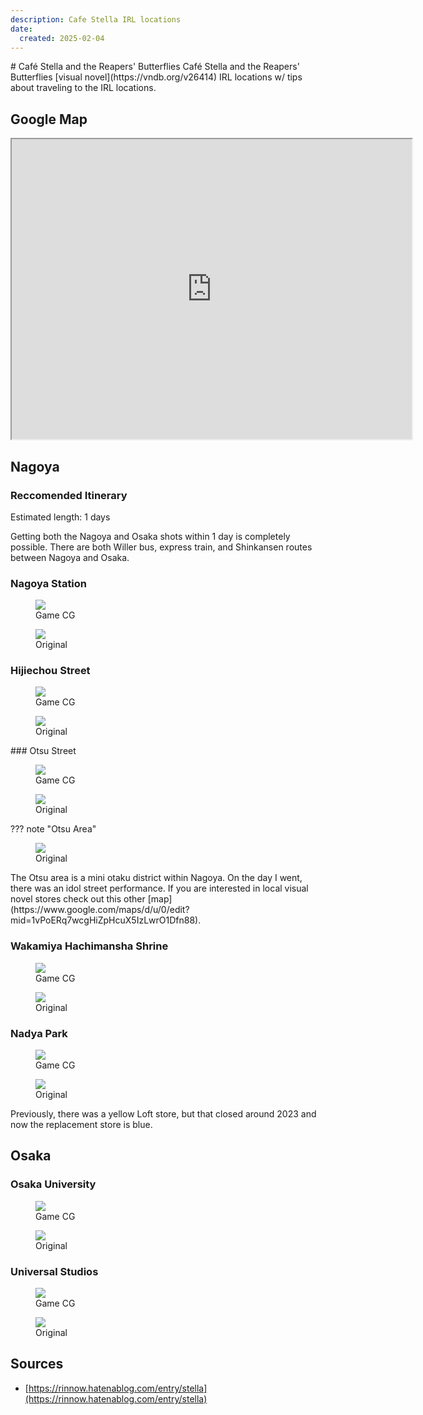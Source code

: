 ```yaml
---
description: Cafe Stella IRL locations
date:
  created: 2025-02-04
---
```

<link rel="stylesheet" href="./travels.css" />
# Café Stella and the Reapers' Butterflies
Café Stella and the Reapers' Butterflies [visual novel](https://vndb.org/v26414) IRL locations w/ tips
about traveling to the IRL locations.

## Google Map
<iframe src="https://www.google.com/maps/d/u/0/embed?mid=1HiYRcJ0oCtz5oT3verLOnB80237zzbw&ehbc=2E312F" width="640" height="480"></iframe>

## Nagoya
### Reccomended Itinerary
Estimated length: 1 days

Getting both the Nagoya and Osaka shots within 1 day is completely possible. There
are both Willer bus, express train, and Shinkansen routes between Nagoya and Osaka.

### Nagoya Station
<div class="row">
  <figure>
    <img src="./Cafestella/7.jpg"/>
    <figcaption>Game CG</figcaption>
  </figure>
  <figure>
    <img src="./Cafestella/12.jpg"/>
    <figcaption>Original</figcaption>
  </figure>
</div>

### Hijiechou Street
<div class="row">
  <figure>
    <img src="./Cafestella/6.jpg"/>
    <figcaption>Game CG</figcaption>
  </figure>
  <figure>
    <img src="./Cafestella/14.jpg"/>
    <figcaption>Original</figcaption>
  </figure>
</div>
### Otsu Street
<div class="row">
  <figure>
    <img src="./Cafestella/2.jpg"/>
    <figcaption>Game CG</figcaption>
  </figure>
  <figure>
    <img src="./Cafestella/10.jpg"/>
    <figcaption>Original</figcaption>
  </figure>
</div>
??? note "Otsu Area"
    <figure class="inline"> 
      <img src="./Cafestella/15.jpg"/>
      <figcaption>Original</figcaption>
    </figure>
    The Otsu area is a mini otaku district within Nagoya. On the day I went, there
    was an idol street performance. If you are interested in local visual novel stores 
    check out this other [map](https://www.google.com/maps/d/u/0/edit?mid=1vPoERq7wcgHiZpHcuX5IzLwrO1Dfn88).

### Wakamiya Hachimansha Shrine
<div class="row">
  <figure>
    <img src="./Cafestella/4.jpg"/>
    <figcaption>Game CG</figcaption>
  </figure>
  <figure>
    <img src="./Cafestella/11.jpg"/>
    <figcaption>Original</figcaption>
  </figure>
</div>

### Nadya Park
<div class="row">
  <figure>
    <img src="./Cafestella/5.jpg"/>
    <figcaption>Game CG</figcaption>
  </figure>
  <figure>
    <img src="./Cafestella/8.jpg"/>
    <figcaption>Original</figcaption>
  </figure>
</div>

Previously, there was a yellow Loft store, but that closed around 2023 and now 
the replacement store is blue.

## Osaka
### Osaka University
<div class="row">
  <figure>
    <img src="./Cafestella/3.jpg"/>
    <figcaption>Game CG</figcaption>
  </figure>
  <figure>
    <img src="./Cafestella/13.jpg"/>
    <figcaption>Original</figcaption>
  </figure>
</div>

### Universal Studios
<div class="row">
  <figure>
    <img src="./Cafestella/1.jpg"/>
    <figcaption>Game CG</figcaption>
  </figure>
  <figure>
    <img src="./Cafestella/9.jpg"/>
    <figcaption>Original</figcaption>
  </figure>
</div>

## Sources
- [https://rinnow.hatenablog.com/entry/stella](https://rinnow.hatenablog.com/entry/stella)
